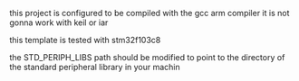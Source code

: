 


this project is configured to be compiled with the gcc arm compiler 
it is not gonna work with keil or iar 

this template is tested with stm32f103c8

the STD_PERIPH_LIBS path should be modified to point to the directory of the  standard peripheral library in your machin